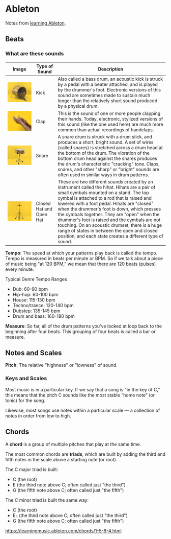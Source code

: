 # Ableton

Notes from [learning Ableton](https://learningmusic.ableton.com/).

## Beats

### What are these sounds

Image | Type of Sound | Description
----- | ------------- | -----------
![Kick](images/kick.jpg) | Kick | Also called a bass drum, an acoustic kick is struck by a pedal with a beater attached, and is played by the drummer's foot. Electronic versions of this sound are sometimes made to sustain much longer than the relatively short sound produced by a physical drum.
![Clap](images/clap.jpg) | Clap | This is the sound of one or more people clapping their hands. Today, electronic, stylized versions of this sound (like the one used here) are much more common than actual recordings of handclaps.
![Snare](images/snare.jpg) | Snare | A snare drum is struck with a drum stick, and produces a short, bright sound. A set of wires (called snares) is stretched across a drum head at the bottom of the drum. The vibration of the bottom drum head against the snares produces the drum's characteristic "cracking" tone. Claps, snares, and other "sharp" or "bright" sounds are often used in similar ways in drum patterns.
![Closed Hat and Open Hat](images/hi-hat.jpg) | Closed Hat and Open Hat | These are two different sounds created by an instrument called the hihat. Hihats are a pair of small cymbals mounted on a stand. The top cymbal is attached to a rod that is raised and lowered with a foot pedal. Hihats are "closed" when the drummer's foot is down, which presses the cymbals together. They are "open" when the drummer's foot is raised and the cymbals are not touching. On an acoustic drumset, there is a huge range of states in between the open and closed position, and each state creates a different type of sound.

**Tempo**: The speed at which your patterns play back is called the tempo. Tempo is measured in beats per minute or BPM. So if we talk about a piece of music being "at 120 BPM," we mean that there are 120 beats (pulses) every minute.

Typical Genre Tempo Ranges

- Dub: 60-90 bpm
- Hip-hop: 60-100 bpm
- House: 115-130 bpm
- Techno/trance: 120-140 bpm
- Dubstep: 135-145 bpm
- Drum and bass: 160-180 bpm

**Measure**: So far, all of the drum patterns you've looked at loop back to the beginning after four beats. This grouping of four beats is called a bar or measure.

## Notes and Scales

**Pitch**: The relative "highness" or "lowness" of sound.

### Keys and Scales

Most music is in a particular key. If we say that a song is "in the key of C," this means that the pitch C sounds like the most stable “home note” (or tonic) for the song.

Likewise, most songs use notes within a particular scale — a collection of notes in order from low to high.

## Chords

A **chord** is a group of multiple pitches that play at the same time.

The most common chords are **triads**, which are built by adding the third and fifth notes in the scale above a starting note (or root). 

The C major triad is built: 

- C (the root)
- E (the third note above C; often called just "the third")
- G (the fifth note above C; often called just "the fifth")

The C minor triad is built the same way:

- C (the root)
- E♭ (the third note above C; often called just "the third")
- G (the fifth note above C; often called just "the fifth")

https://learningmusic.ableton.com/chords/1-5-6-4.html